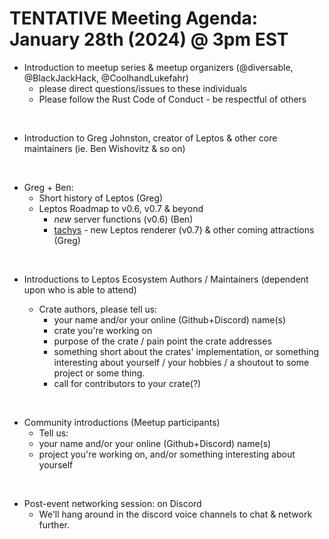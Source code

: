 # TENTATIVE Meeting Agenda: January 28th (2024) @ 3pm EST

- Introduction to meetup series & meetup organizers (@diversable, @BlackJackHack, @CoolhandLukefahr)
	- please direct questions/issues to these individuals
	- Please follow the Rust Code of Conduct - be respectful of others

<br/>

- Introduction to Greg Johnston, creator of Leptos & other core maintainers (ie. Ben Wishovitz & so on)

<br/>

- Greg + Ben:
	- Short history of Leptos (Greg)
	- Leptos Roadmap to v0.6, v0.7 & beyond
		- *new* server functions (v0.6) (Ben)
		- [tachys](https://github.com/gbj/tachys) - new Leptos renderer (v0.7) & other coming attractions (Greg)

<br/>

- Introductions to Leptos Ecosystem Authors / Maintainers (dependent upon who is able to attend)

	- Crate authors, please tell us:
		- your name and/or your online (Github+Discord) name(s)
		- crate you're working on
		- purpose of the crate / pain point the crate addresses
		- something short about the crates' implementation, or something interesting about yourself / your hobbies / a shoutout to some project or some thing.
		- call for contributors to your crate(?)

<br/>

- Community introductions (Meetup participants)
	- Tell us:
	- your name and/or your online (Github+Discord) name(s)
	- project you're working on, and/or something interesting about yourself

<br/>

- Post-event networking session: on Discord
	- We'll hang around in the discord voice channels to chat & network further.
